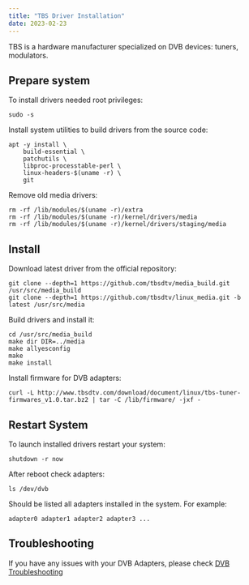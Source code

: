 ```yaml
---
title: "TBS Driver Installation"
date: 2023-02-23
---
```


TBS is a hardware manufacturer specialized on DVB devices: tuners, modulators.

## Prepare system

To install drivers needed root privileges:

```
sudo -s
```

Install system utilities to build drivers from the source code:

```
apt -y install \
    build-essential \
    patchutils \
    libproc-processtable-perl \
    linux-headers-$(uname -r) \
    git
```

Remove old media drivers:

```
rm -rf /lib/modules/$(uname -r)/extra
rm -rf /lib/modules/$(uname -r)/kernel/drivers/media
rm -rf /lib/modules/$(uname -r)/kernel/drivers/staging/media
```

## Install

Download latest driver from the official repository:

```
git clone --depth=1 https://github.com/tbsdtv/media_build.git /usr/src/media_build
git clone --depth=1 https://github.com/tbsdtv/linux_media.git -b latest /usr/src/media
```

Build drivers and install it:

```
cd /usr/src/media_build
make dir DIR=../media
make allyesconfig
make
make install
```

Install firmware for DVB adapters:

```
curl -L http://www.tbsdtv.com/download/document/linux/tbs-tuner-firmwares_v1.0.tar.bz2 | tar -C /lib/firmware/ -jxf -
```

## Restart System

To launch installed drivers restart your system:

```
shutdown -r now
```

After reboot check adapters:

```
ls /dev/dvb
```

Should be listed all adapters installed in the system. For example:

```
adapter0 adapter1 adapter2 adapter3 ...
```

## Troubleshooting

If you have any issues with your DVB Adapters, please check [DVB Troubleshooting](/en/article/dvb-troubleshooting-xm3t04/)